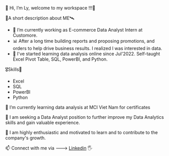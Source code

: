 👋 Hi, I’m Ly, welcome to my workspace !!!🔭

🚀A short description about ME🛰️
  - 🔭 I’m currently working as E-commerce Data Analyst Intern at Customore.
  - 📊 After a long time building reports and proposing promotions, and orders to help drive business results. I realized I was interested in data.
  - 📖 I've started learning data analysis online since Jul'2022. Self-taught Excel Pivot Table, SQL, PowerBI, and Python.

🎖️Skills🏅
  - Excel
  - SQL
  - PowerBI
  - Python
  
🌱 I’m currently learning data analysis at MCI Viet Nam for certificates

👀 I am seeking a Data Analyst position to further improve my Data Analytics skills and gain valuable experience.

💞️ I am highly enthusiastic and motivated to learn and to contribute to the company's growth.

📫 Connect with me via ---> [Linkedin](https://www.linkedin.com/in/ly-huynh-78a435178/) 🖐️
